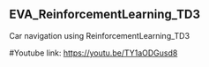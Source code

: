## EVA_ReinforcementLearning_TD3
Car navigation using ReinforcementLearning_TD3

#Youtube link: https://youtu.be/TY1aODGusd8
